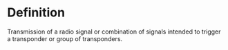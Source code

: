 # Definition

Transmission of a radio signal or combination of signals intended to
trigger a transponder or group of transponders.
